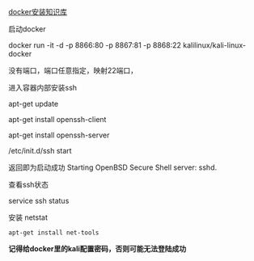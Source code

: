 [docker安装知识库](https://www.runoob.com/docker/centos-docker-install.html)



启动docker

docker run -it -d -p 8866:80 -p 8867:81 -p 8868:22 kalilinux/kali-linux-docker


没有端口，端口任意指定，映射22端口，


进入容器内部安装ssh


apt-get update


apt-get install openssh-client


apt-get install openssh-server


/etc/init.d/ssh start

返回即为启动成功
Starting OpenBSD Secure Shell server: sshd.

查看ssh状态

service ssh status


安装 netstat

	apt-get install net-tools


**记得给docker里的kali配置密码，否则可能无法登陆成功**